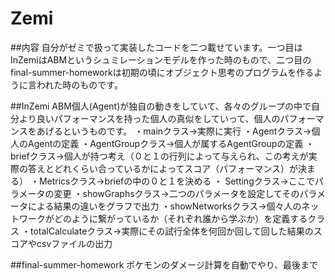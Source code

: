 # Zemi
##内容
自分がゼミで扱って実装したコードを二つ載せています。一つ目はInZemiはABMというシュミレーションモデルを作った時のもので、二つ目のfinal-summer-homeworkは初期の頃にオブジェクト思考のプログラムを作るように言われた時のものです。

##InZemi
ABM個人(Agent)が独自の動きをしていて、各々のグループの中で自分より良いパフォーマンスを持った個人の真似をしていって、個人のパフォーマンスをあげるというものです。
・mainクラス→実際に実行
・Agentクラス→個人のAgentの定義
・AgentGroupクラス→個人が属するAgentGroupの定義
・briefクラス→個人が持つ考え（０と１の行列によって与えられ、この考えが実際の答えとどれくらい合っているかによってスコア（パフォーマンス）が決まる）
・Metricsクラス→briefの中の０と１を決める
・ Settingクラス→ここでパラメータの変更
・showGraphsクラス→二つのパラメータを設定してそのパラメータによる結果の違いをグラフで出力
・showNetworksクラス→個々人のネットワークがどのように繋がっているか（それぞれ誰から学ぶか）を定義するクラス
・totalCalculateクラス→実際にその試行全体を何回か回して回した結果のスコアやcsvファイルの出力

##final-summer-homework
ポケモンのダメージ計算を自動でやり、最後まで
